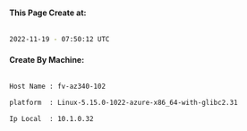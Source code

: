 
   
#### This Page Create at:

```bash

2022-11-19 - 07:50:12 UTC

```

#### Create By Machine:

```bash

Host Name : fv-az340-102

platform  : Linux-5.15.0-1022-azure-x86_64-with-glibc2.31

Ip Local  : 10.1.0.32

```

